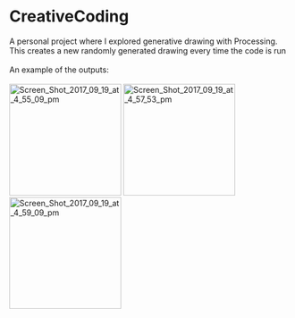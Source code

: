 # CreativeCoding
A personal project where I explored generative drawing with Processing. This creates a new randomly generated drawing every time the code is run
<br> <br>
An example of the outputs:
<br><br>
<img src="https://image.ibb.co/bAevg5/Screen_Shot_2017_09_19_at_4_55_09_pm.png" alt="Screen_Shot_2017_09_19_at_4_55_09_pm" width="200" border="0">
<img src="https://image.ibb.co/hxo5g5/Screen_Shot_2017_09_19_at_4_57_53_pm.png" alt="Screen_Shot_2017_09_19_at_4_57_53_pm" width="200" border="0">
<img src="https://image.ibb.co/iFCFg5/Screen_Shot_2017_09_19_at_4_59_09_pm.png" alt="Screen_Shot_2017_09_19_at_4_59_09_pm" width="200" border="0">
